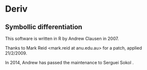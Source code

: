 Deriv
=====

Symbollic differentiation
-------------------------
This software is written in R by Andrew Clausen <clausen at econ.upenn.edu> in 2007.

Thanks to Mark Reid <mark.reid at anu.edu.au> for a patch, applied 21/2/2009.

In 2014, Andrew has passed the maintenance to Serguei Sokol <sokol at insa-toulouse.fr>.
